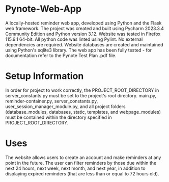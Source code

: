 # Pynote-Web-App
A locally-hosted reminder web app, developed using Python and the Flask web framework. The project was created and built using Pycharm 2023.3.4 Community Edition and Python version 3.12. Website was tested in Firefox 115.9.1 64-bit. All python code was linted using Pylint. No external dependencies are required. Website databases are created and maintained using Python's sqlite3 library. The web app has been fully tested - for documentation refer to the Pynote Test Plan .pdf file.

# Setup Information
In order for project to work correctly, the PROJECT_ROOT_DIRECTORY in server_constants.py must be set to the project's root directory. main.py, reminder-container.py, server_constants.py, user_session_manager_module.py, and all project folders (database_modules, databases, static, templates, and webpage_modules) must be contained within the directory specified in PROJECT_ROOT_DIRECTORY.

# Uses
The website allows users to create an account and make reminders at any point in the future. The user can filter reminders by those due within the next 24 hours, next week, next month, and next year, in addition to displaying expired reminders (that are less than or equal to 72 hours old). 
